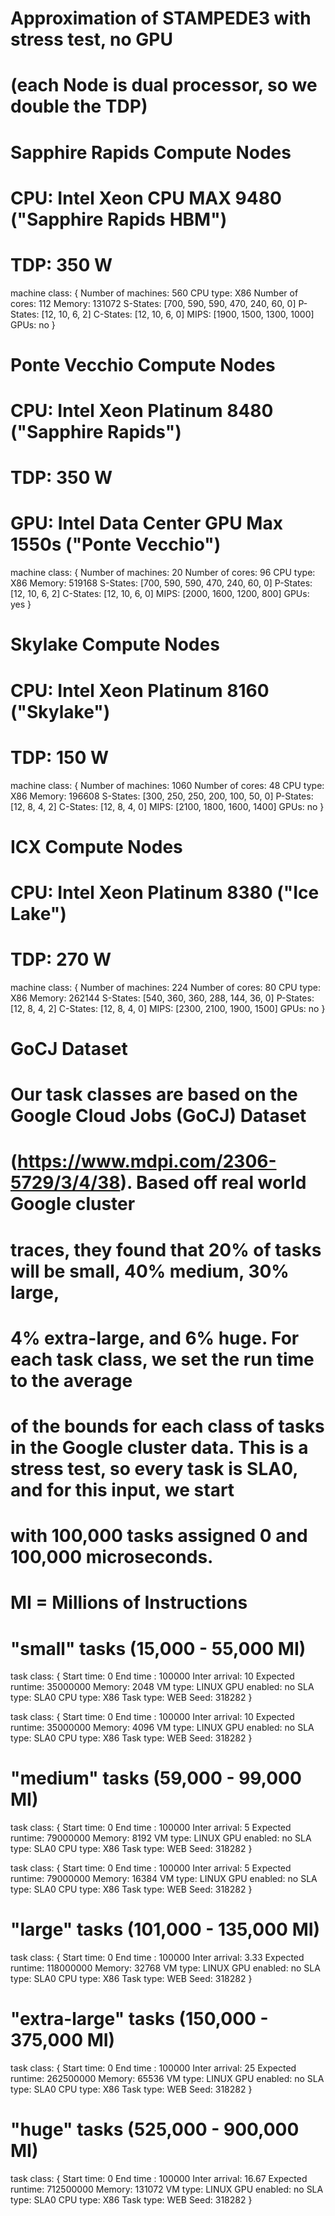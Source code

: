 # Approximation of STAMPEDE3 with stress test, no GPU
# (each Node is dual processor, so we double the TDP)

# Sapphire Rapids Compute Nodes
# CPU: Intel Xeon CPU MAX 9480 ("Sapphire Rapids HBM")
# TDP: 350 W
machine class:
{
        Number of machines: 560
        CPU type: X86
        Number of cores: 112
        Memory: 131072
        S-States: [700, 590, 590, 470, 240, 60, 0]
        P-States: [12, 10, 6, 2]
        C-States: [12, 10, 6, 0]
        MIPS: [1900, 1500, 1300, 1000]
        GPUs: no
}

# Ponte Vecchio Compute Nodes
# CPU: Intel Xeon Platinum 8480 ("Sapphire Rapids")
# TDP: 350 W
# GPU: Intel Data Center GPU Max 1550s ("Ponte Vecchio")
machine class:
{
        Number of machines: 20
        Number of cores: 96
        CPU type: X86
        Memory: 519168
        S-States: [700, 590, 590, 470, 240, 60, 0]
        P-States: [12, 10, 6, 2]
        C-States: [12, 10, 6, 0]
        MIPS: [2000, 1600, 1200, 800]
        GPUs: yes
}

# Skylake Compute Nodes
# CPU: Intel Xeon Platinum 8160 ("Skylake")
# TDP: 150 W
machine class:
{
        Number of machines: 1060
        Number of cores: 48
        CPU type: X86
        Memory: 196608
        S-States: [300, 250, 250, 200, 100, 50, 0]
        P-States: [12, 8, 4, 2]
        C-States: [12, 8, 4, 0]
        MIPS: [2100, 1800, 1600, 1400]
        GPUs: no
}

# ICX Compute Nodes
# CPU: Intel Xeon Platinum 8380 ("Ice Lake")
# TDP: 270 W
machine class:
{
        Number of machines: 224
        Number of cores: 80
        CPU type: X86
        Memory: 262144
        S-States: [540, 360, 360, 288, 144, 36, 0]
        P-States: [12, 8, 4, 2]
        C-States: [12, 8, 4, 0]
        MIPS: [2300, 2100, 1900, 1500]
        GPUs: no
}

# GoCJ Dataset

# Our task classes are based on the Google Cloud Jobs (GoCJ) Dataset 
# (https://www.mdpi.com/2306-5729/3/4/38). Based off real world Google cluster 
# traces, they found that 20% of tasks will be small, 40% medium, 30% large, 
# 4% extra-large, and 6% huge. For each task class, we set the run time to the average
# of the bounds for each class of tasks in the Google cluster data. This is a stress test, so every task is SLA0, and for this input, we start
# with 100,000 tasks assigned 0 and 100,000 microseconds.

# MI = Millions of Instructions
# "small" tasks (15,000 - 55,000 MI)
task class:
{
        Start time: 0
        End time : 100000
        Inter arrival: 10
        Expected runtime: 35000000
        Memory: 2048
        VM type: LINUX
        GPU enabled: no
        SLA type: SLA0
        CPU type: X86
        Task type: WEB
        Seed: 318282
}

task class:
{
        Start time: 0
        End time : 100000
        Inter arrival: 10
        Expected runtime: 35000000
        Memory: 4096
        VM type: LINUX
        GPU enabled: no
        SLA type: SLA0
        CPU type: X86
        Task type: WEB
        Seed: 318282
}

# "medium" tasks (59,000 - 99,000 MI)
task class:
{
        Start time: 0
        End time : 100000
        Inter arrival: 5
        Expected runtime: 79000000
        Memory: 8192
        VM type: LINUX
        GPU enabled: no
        SLA type: SLA0
        CPU type: X86
        Task type: WEB
        Seed: 318282
}

task class:
{
        Start time: 0
        End time : 100000
        Inter arrival: 5
        Expected runtime: 79000000
        Memory: 16384
        VM type: LINUX
        GPU enabled: no
        SLA type: SLA0
        CPU type: X86
        Task type: WEB
        Seed: 318282
}

# "large" tasks (101,000 - 135,000 MI)
task class:
{
        Start time: 0
        End time : 100000
        Inter arrival: 3.33
        Expected runtime: 118000000
        Memory: 32768
        VM type: LINUX
        GPU enabled: no
        SLA type: SLA0
        CPU type: X86
        Task type: WEB
        Seed: 318282
}

# "extra-large" tasks (150,000 - 375,000 MI)
task class:
{
        Start time: 0
        End time : 100000
        Inter arrival: 25
        Expected runtime: 262500000
        Memory: 65536
        VM type: LINUX
        GPU enabled: no
        SLA type: SLA0
        CPU type: X86
        Task type: WEB
        Seed: 318282
}

# "huge" tasks (525,000 - 900,000 MI)
task class:
{
        Start time: 0
        End time : 100000
        Inter arrival: 16.67
        Expected runtime: 712500000
        Memory: 131072
        VM type: LINUX
        GPU enabled: no
        SLA type: SLA0
        CPU type: X86
        Task type: WEB
        Seed: 318282
}